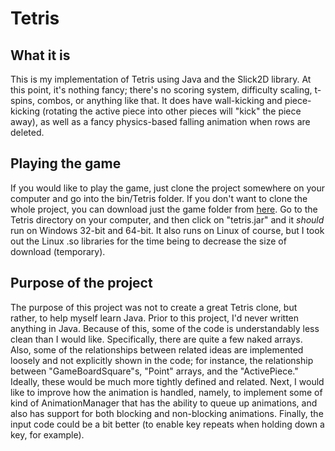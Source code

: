 Tetris
======

What it is
----------

This is my implementation of Tetris using Java and the Slick2D library. At this point, it's nothing fancy; there's no scoring system, difficulty scaling, t-spins, combos, or anything like that. It does have wall-kicking and piece-kicking (rotating the active piece into other pieces will "kick" the piece away), as well as a fancy physics-based falling animation when rows are deleted.

Playing the game
----------------

If you would like to play the game, just clone the project somewhere on your computer and go into the bin/Tetris folder. If you don't want to clone the whole project, you can download just the game folder from [here](https://drive.google.com/folderviewid=0B7xueVZRJEYhY3c2cDR3Mm5FdkE&usp=sharing). Go to the Tetris directory on your computer, and then click on "tetris.jar" and it *should* run on Windows 32-bit and 64-bit. It also runs on Linux of course, but I took out the Linux .so libraries for the time being to decrease the size of download (temporary).

Purpose of the project
----------------------

The purpose of this project was not to create a great Tetris clone, but rather, to help myself learn Java. Prior to this project, I'd never written anything in Java. Because of this, some of the code is understandably less clean than I would like. Specifically, there are quite a few naked arrays. Also, some of the relationships between related ideas are implemented loosely and not explicitly shown in the code; for instance, the relationship between "GameBoardSquare"s, "Point" arrays, and the "ActivePiece." Ideally, these would be much more tightly defined and related. Next, I would like to improve how the animation is handled, namely, to implement some of kind of AnimationManager that has the ability to queue up animations, and also has support for both blocking and non-blocking animations. Finally, the input code could be a bit better (to enable key repeats when holding down a key, for example).
